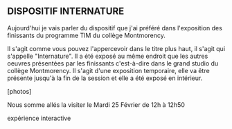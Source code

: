 ## DISPOSITIF INTERNATURE

Aujourd'hui je vais parler du dispositif que j'ai préféré dans l'exposition des finissants du programme TIM du collège Montmorency. 

Il s'agit comme vous pouvez l'appercevoir dans le titre plus haut, il s'agit qui s'appelle "Internature". Il a été exposé au même endroit que les autres oeuvres présentées par les finissants c'est-à-dire dans le grand studio du collège Montmorency. Il s'agit d'une exposition temporaire, elle va être présente jusqu'à la fin de la session et elle a été exposé en intérieur. 

[photos]

Nous somme allés la visiter le Mardi 25 Février de 12h à 12h50 







expérience interactive 
